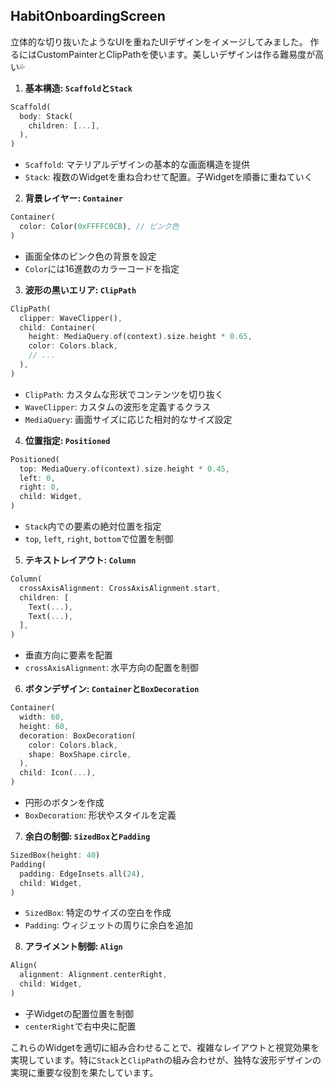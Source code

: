 ## HabitOnboardingScreen
立体的な切り抜いたようなUIを重ねたUIデザインをイメージしてみました。
作るにはCustomPainterとClipPathを使います。美しいデザインは作る難易度が高い💦

1. **基本構造: `Scaffold`と`Stack`**
```dart
Scaffold(
  body: Stack(
    children: [...],
  ),
)
```
- `Scaffold`: マテリアルデザインの基本的な画面構造を提供
- `Stack`: 複数のWidgetを重ね合わせて配置。子Widgetを順番に重ねていく

2. **背景レイヤー: `Container`**
```dart
Container(
  color: Color(0xFFFFC0CB), // ピンク色
)
```
- 画面全体のピンク色の背景を設定
- `Color`には16進数のカラーコードを指定

3. **波形の黒いエリア: `ClipPath`**
```dart
ClipPath(
  clipper: WaveClipper(),
  child: Container(
    height: MediaQuery.of(context).size.height * 0.65,
    color: Colors.black,
    // ...
  ),
)
```
- `ClipPath`: カスタムな形状でコンテンツを切り抜く
- `WaveClipper`: カスタムの波形を定義するクラス
- `MediaQuery`: 画面サイズに応じた相対的なサイズ設定

4. **位置指定: `Positioned`**
```dart
Positioned(
  top: MediaQuery.of(context).size.height * 0.45,
  left: 0,
  right: 0,
  child: Widget,
)
```
- `Stack`内での要素の絶対位置を指定
- `top`, `left`, `right`, `bottom`で位置を制御

5. **テキストレイアウト: `Column`**
```dart
Column(
  crossAxisAlignment: CrossAxisAlignment.start,
  children: [
    Text(...),
    Text(...),
  ],
)
```
- 垂直方向に要素を配置
- `crossAxisAlignment`: 水平方向の配置を制御

6. **ボタンデザイン: `Container`と`BoxDecoration`**
```dart
Container(
  width: 60,
  height: 60,
  decoration: BoxDecoration(
    color: Colors.black,
    shape: BoxShape.circle,
  ),
  child: Icon(...),
)
```
- 円形のボタンを作成
- `BoxDecoration`: 形状やスタイルを定義

7. **余白の制御: `SizedBox`と`Padding`**
```dart
SizedBox(height: 40)
Padding(
  padding: EdgeInsets.all(24),
  child: Widget,
)
```
- `SizedBox`: 特定のサイズの空白を作成
- `Padding`: ウィジェットの周りに余白を追加

8. **アライメント制御: `Align`**
```dart
Align(
  alignment: Alignment.centerRight,
  child: Widget,
)
```
- 子Widgetの配置位置を制御
- `centerRight`で右中央に配置

これらのWidgetを適切に組み合わせることで、複雑なレイアウトと視覚効果を実現しています。特に`Stack`と`ClipPath`の組み合わせが、独特な波形デザインの実現に重要な役割を果たしています。